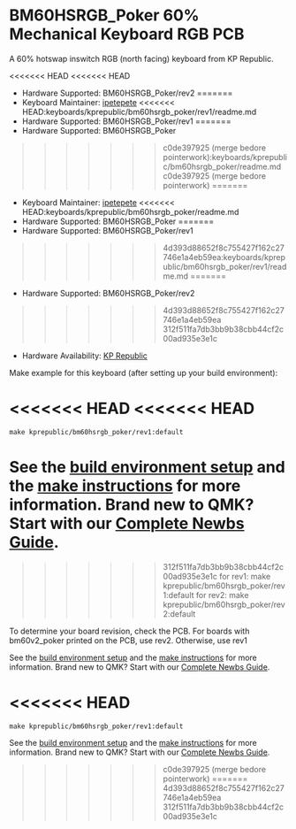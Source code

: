 # BM60HSRGB_Poker 60% Mechanical Keyboard RGB PCB

A 60% hotswap inswitch RGB (north facing) keyboard from KP Republic. 

<<<<<<< HEAD
<<<<<<< HEAD
* Hardware Supported: BM60HSRGB_Poker/rev2
=======
* Keyboard Maintainer: [ipetepete](https://github.com/ipetepete)
<<<<<<< HEAD:keyboards/kprepublic/bm60hsrgb_poker/rev1/readme.md
* Hardware Supported: BM60HSRGB_Poker/rev1
=======
* Hardware Supported: BM60HSRGB_Poker
>>>>>>> c0de397925 (merge bedore pointerwork):keyboards/kprepublic/bm60hsrgb_poker/readme.md
>>>>>>> c0de397925 (merge bedore pointerwork)
=======
* Keyboard Maintainer: [ipetepete](https://github.com/ipetepete)
<<<<<<< HEAD:keyboards/kprepublic/bm60hsrgb_poker/readme.md
* Hardware Supported: BM60HSRGB_Poker
=======
* Hardware Supported: BM60HSRGB_Poker/rev1
>>>>>>> 4d393d88652f8c755427f162c27746e1a4eb59ea:keyboards/kprepublic/bm60hsrgb_poker/rev1/readme.md
=======
* Hardware Supported: BM60HSRGB_Poker/rev2
>>>>>>> 4d393d88652f8c755427f162c27746e1a4eb59ea
>>>>>>> 312f511fa7db3bb9b38cbb44cf2c00ad935e3e1c
* Hardware Availability: [KP Republic](https://kprepublic.com/products/bm60-rgb-poker-60-gh60-hot-swap-custom-mechanical-keyboard-pcb-program-qmk-underglow-type-c)

Make example for this keyboard (after setting up your build environment):

<<<<<<< HEAD
<<<<<<< HEAD
=======
    make kprepublic/bm60hsrgb_poker/rev1:default

See the [build environment setup](https://docs.qmk.fm/#/getting_started_build_tools) and the [make instructions](https://docs.qmk.fm/#/getting_started_make_guide) for more information. Brand new to QMK? Start with our [Complete Newbs Guide](https://docs.qmk.fm/#/newbs).
=======
>>>>>>> 312f511fa7db3bb9b38cbb44cf2c00ad935e3e1c
    for rev1: make kprepublic/bm60hsrgb_poker/rev1:default
    for rev2: make kprepublic/bm60hsrgb_poker/rev2:default

To determine your board revision, check the PCB. For boards with bm60v2_poker printed on the PCB, use rev2. Otherwise, use rev1

See the [build environment setup](https://docs.qmk.fm/#/getting_started_build_tools) and the [make instructions](https://docs.qmk.fm/#/getting_started_make_guide) for more information. Brand new to QMK? Start with our [Complete Newbs Guide](https://docs.qmk.fm/#/newbs).

<<<<<<< HEAD
=======
    make kprepublic/bm60hsrgb_poker/rev1:default

See the [build environment setup](https://docs.qmk.fm/#/getting_started_build_tools) and the [make instructions](https://docs.qmk.fm/#/getting_started_make_guide) for more information. Brand new to QMK? Start with our [Complete Newbs Guide](https://docs.qmk.fm/#/newbs).
>>>>>>> c0de397925 (merge bedore pointerwork)
=======
>>>>>>> 4d393d88652f8c755427f162c27746e1a4eb59ea
>>>>>>> 312f511fa7db3bb9b38cbb44cf2c00ad935e3e1c
